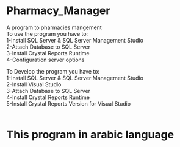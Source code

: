 # Pharmacy_Manager<br />
A program to pharmacies mangement<br />
To use the program you have to:<br />
1-Install SQL Server & SQL Server Management Studio<br />
2-Attach Database to SQL Server<br />
3-Install Crystal Reports Runtime<br />
4-Configuration server options<br />

To Develop the program you have to:<br />
1-Install SQL Server & SQL Server Management Studio<br />
2-Install Visual Studio<br />
3-Attach Database to SQL Server<br />
4-Install Crystal Reports Runtime<br />
5-Install Crystal Reports Version for Visual Studio<br />
<br />
<h1 style="Size:15pt">This program in arabic language</h1>
